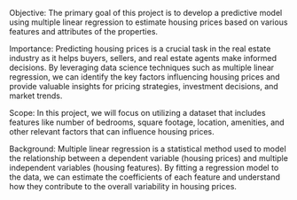 Objective: 
The primary goal of this project is to develop a predictive model using multiple linear regression to estimate housing prices based on various features and attributes of the properties.

Importance: 
Predicting housing prices is a crucial task in the real estate industry as it helps buyers, sellers, and real estate agents make informed decisions. By leveraging data science techniques such as multiple linear regression, we can identify the key factors influencing housing prices and provide valuable insights for pricing strategies, investment decisions, and market trends.

Scope: 
In this project, we will focus on utilizing a dataset that includes features like number of bedrooms, square footage, location, amenities, and other relevant factors that can influence housing prices.

Background:
Multiple linear regression is a statistical method used to model the relationship between a dependent variable (housing prices) and multiple independent variables (housing features). By fitting a regression model to the data, we can estimate the coefficients of each feature and understand how they contribute to the overall variability in housing prices.
